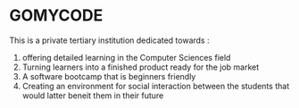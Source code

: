 # GOMYCODE
This is a private tertiary institution dedicated towards :
1. offering detailed learning in the Computer Sciences field 
2. Turning learners into a finished product ready for the job market
3. A software bootcamp that is beginners friendly
4. Creating an environment for social interaction between the students that would latter beneit them in their future
